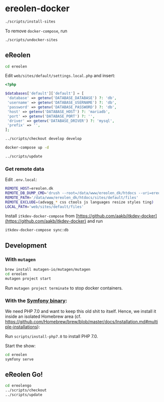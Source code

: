 # ereolen-docker

```sh
./scripts/install-sites
```

To remove `docker-compose`, run

```sh
./scripts/undocker-sites
```

## eReolen

```sh
cd ereolen
```

Edit `web/sites/default/settings.local.php` and insert:

```php
<?php

$databases['default']['default'] = [
 'database' => getenv('DATABASE_DATABASE') ?: 'db',
 'username' => getenv('DATABASE_USERNAME') ?: 'db',
 'password' => getenv('DATABASE_PASSWORD') ?: 'db',
 'host' => getenv('DATABASE_HOST') ?: 'mariadb',
 'port' => getenv('DATABASE_PORT') ?: '',
 'driver' => getenv('DATABASE_DRIVER') ?: 'mysql',
 'prefix' => '',
];
```

```sh
../scripts/checkout develop develop
```

```sh
docker-compose up -d
```

```sh
../scripts/update
```

### Get remote data

Edit `.env.local`:

```sh
REMOTE_HOST=ereolen.dk
REMOTE_DB_DUMP_CMD='drush --root=/data/www/ereolen_dk/htdocs --uri=ereolen.dk sql-dump --structure-tables-list="cache,cache_*,history,search_*,sessions,watchdog"'
REMOTE_PATH='/data/www/ereolen_dk/htdocs/sites/default/files'
REMOTE_EXCLUDE=(advagg_* css ctools js languages resize styles ting)
LOCAL_PATH='web/sites/default/files'
```

Install `itkdev-docker-compose` from
[https://github.com/aakb/itkdev-docker](https://github.com/aakb/itkdev-docker)
and run

```sh
itkdev-docker-compose sync:db
```

## Development

### With `mutagen`

```sh
brew install mutagen-io/mutagen/mutagen
cd ereolen
mutagen project start
```

Run `mutagen project terminate` to stop docker containers.


### With the [Symfony binary](https://symfony.com/download):

We need PHP 7.0 and want to keep this old shit to itself. Hence, we install it
inside an isolated Homebrew area
(cf. https://github.com/Homebrew/brew/blob/master/docs/Installation.md#multiple-installations):

Run `scripts/install-php7.0` to install PHP 7.0.

Start the show:

```sh
cd ereolen
symfony serve
```
## eReolen Go!

```sh
cd ereolengo
../scripts/checkout
../scripts/update
```
